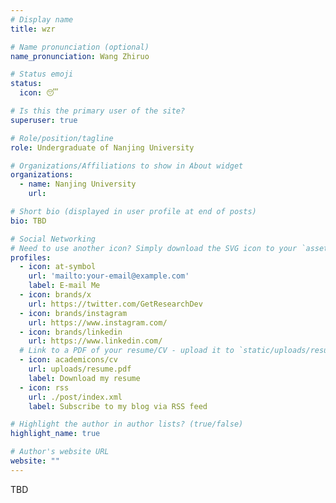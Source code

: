 ```yaml
---
# Display name
title: wzr

# Name pronunciation (optional)
name_pronunciation: Wang Zhiruo

# Status emoji
status:
  icon: 😴

# Is this the primary user of the site?
superuser: true

# Role/position/tagline
role: Undergraduate of Nanjing University

# Organizations/Affiliations to show in About widget
organizations:
  - name: Nanjing University
    url: 

# Short bio (displayed in user profile at end of posts)
bio: TBD

# Social Networking
# Need to use another icon? Simply download the SVG icon to your `assets/media/icons/` folder.
profiles:
  - icon: at-symbol
    url: 'mailto:your-email@example.com'
    label: E-mail Me
  - icon: brands/x
    url: https://twitter.com/GetResearchDev
  - icon: brands/instagram
    url: https://www.instagram.com/
  - icon: brands/linkedin
    url: https://www.linkedin.com/
  # Link to a PDF of your resume/CV - upload it to `static/uploads/resume.pdf`
  - icon: academicons/cv
    url: uploads/resume.pdf
    label: Download my resume
  - icon: rss
    url: ./post/index.xml
    label: Subscribe to my blog via RSS feed

# Highlight the author in author lists? (true/false)
highlight_name: true

# Author's website URL
website: ""
---
```


TBD
